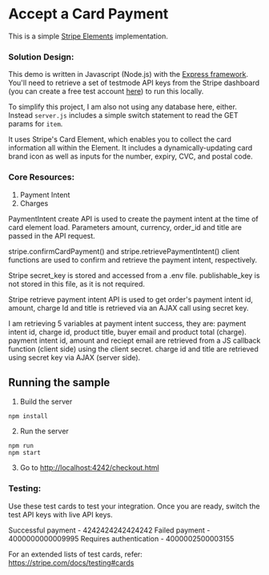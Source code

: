 # Accept a Card Payment

This is a simple [Stripe Elements](https://stripe.com/docs/payments/accept-a-payment?platform=web&lang=php&client=html&integration=checkout&ui=elements) implementation.

### Solution Design: 

This demo is written in Javascript (Node.js) with the [Express framework](https://expressjs.com/). You'll need to retrieve a set of testmode API keys from the Stripe dashboard (you can create a free test account [here](https://dashboard.stripe.com/register)) to run this locally.

To simplify this project, I am also not using any database here, either. Instead `server.js` includes a simple switch statement to read the GET params for `item`. 

It uses Stripe's Card Element, which enables you to collect the card information all within the Element. It includes a dynamically-updating card brand icon as well as inputs for the number, expiry, CVC, and postal code. 


### Core Resources:
1. Payment Intent
2. Charges

PaymentIntent create API is used to create the payment intent at the time of card element load. Parameters amount, currency, order_id and title are passed in the API request. 

stripe.confirmCardPayment() and stripe.retrievePaymentIntent() client functions are used to confirm and retrieve the payment intent, respectively. 

Stripe secret_key is stored and accessed from a .env file. publishable_key is not stored in this file, as it is not required. 

Stripe retrieve payment intent API is used to get order's payment intent id, amount, charge Id and title is retrieved via an AJAX call using secret key. 

I am retrieving 5 variables at payment intent success, they are: payment intent id, charge id, product title, buyer email and product total (charge). payment intent id, amount and reciept email are retrieved from a JS callback function (client side) using the client secret. charge id and title are retrieved using secret key via AJAX (server side). 

## Running the sample

1. Build the server

```
npm install
```

2. Run the server

```
npm run
npm start
```

3. Go to [http://localhost:4242/checkout.html](http://localhost:4242/checkout.html)

### Testing: 

Use these test cards to test your integration. Once you are ready, switch the test API keys with live API keys.

Successful payment - 4242424242424242
Failed payment - 4000000000009995
Requires authentication - 4000002500003155

For an extended lists of test cards, refer: https://stripe.com/docs/testing#cards